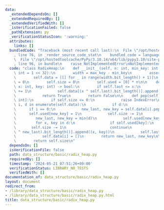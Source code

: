 ```yaml
---
data:
  _extendedDependsOn: []
  _extendedRequiredBy: []
  _extendedVerifiedWith: []
  _isVerificationFailed: false
  _pathExtension: py
  _verificationStatusIcon: ':warning:'
  attributes:
    links: []
  bundledCode: "Traceback (most recent call last):\n  File \"/opt/hostedtoolcache/PyPy/3.10.14/x64/lib/pypy3.10/site-packages/onlinejudge_verify/documentation/build.py\"\
    , line 76, in _render_source_code_stat\n    bundled_code = language.bundle(\n\
    \  File \"/opt/hostedtoolcache/PyPy/3.10.14/x64/lib/pypy3.10/site-packages/onlinejudge_verify/languages/python.py\"\
    , line 96, in bundle\n    raise NotImplementedError\nNotImplementedError\n"
  code: "class RadixHeap:\n    def __init__(self, n: int, min_key: int = 0, max_key:\
    \ int = 1 << 32):\n        width = max_key - min_key\n        assert width > 0\n\
    \        self.data = [[] for _ in range(width.bit_length() + 1)]\n        self.last\
    \ = 0\n        self.size = 0\n        self.used = [0] * n\n\n    def push(self,\
    \ x: int, key: int) -> bool:\n        if self.last <= x:\n            self.size\
    \ += 1\n            self.data[(x ^ self.last).bit_length()].append((x, key))\n\
    \            return True\n        return False\n\n    def pop(self) -> tuple[int,\
    \ int]:\n        if self.size <= 0:\n            raise IndexError\n        for\
    \ i, d in enumerate(self.data):\n            if d:\n                break\n  \
    \      if i == 0:\n            new_last, new_key = self.data[i].pop()\n      \
    \      self.used[new_key] = 1\n            self.size -= 1\n        else:\n   \
    \         new_last, new_key = min(d)\n            self.used[new_key] = 1\n   \
    \         for x, key in d:\n                if self.used[key]:\n             \
    \       self.size -= 1\n                    continue\n                self.data[(x\
    \ ^ new_last).bit_length()].append((x, key))\n            self.last = new_last\n\
    \            self.data[i] = []\n        return new_last, new_key\n\n    def __len__(self):\n\
    \        return self.size\n"
  dependsOn: []
  isVerificationFile: false
  path: data_structure/basic/radix_heap.py
  requiredBy: []
  timestamp: '2024-05-21 07:51:26+09:00'
  verificationStatus: LIBRARY_NO_TESTS
  verifiedWith: []
documentation_of: data_structure/basic/radix_heap.py
layout: document
redirect_from:
- /library/data_structure/basic/radix_heap.py
- /library/data_structure/basic/radix_heap.py.html
title: data_structure/basic/radix_heap.py
---
```


